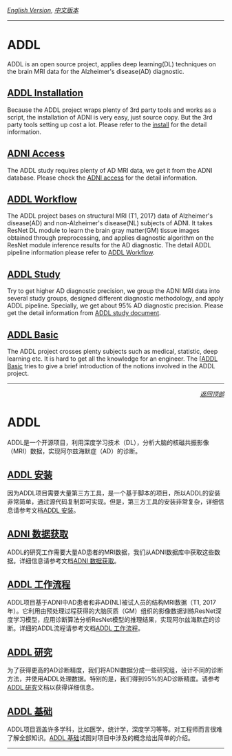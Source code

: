 <a id="toc_top"></a>
[*English Version*](#top_intr_en), [*中文版本*](#top_intr_cn)

----

# <a id="top_intr_en">ADDL</a>

ADDL is an open source project, applies deep learning(DL) techniques on the brain MRI data for the Alzheimer's disease(AD) diagnostic.

## [ADDL Installation](docs/install.md)
 Because the ADDL project wraps plenty of 3rd party tools and works as a script, the installation of ADNI is very easy, just source copy. But the 3rd party tools setting up cost a lot. Please refer to the [install](docs/install.md) for the detail information.

## [ADNI Access](docs/ADNI_data_access.md)
The ADDL study requires plenty of AD MRI data, we get it from the ADNI database. Please check the [ADNI access](docs/ADNI_data_access.md) for the detail information.

## [ADDL Workflow](docs/workflow.md)
The ADDL project bases on structural MRI (T1, 2017) data of Alzheimer's disease(AD) and non-Alzheimer's disease(NL) subjects of ADNI. It takes ResNet DL module to learn the brain gray matter(GM) tissue images obtained through preprocessing, and applies diagnostic algorithm on the ResNet module inference results for the AD diagnostic. The detail ADDL pipeline information please refer to [ADDL Workflow](docs/workflow.md).

## [ADDL Study](docs/study.md)
Try to get higher AD diagnostic precision, we group the ADNI MRI data into several study groups, designed different diagnostic methodology, and apply ADDL pipeline. Specially, we get about 95% AD diagnostic precision. Please get the detail information from [ADDL study document](docs/study.md).

## [ADDL Basic](docs/basic.md)
The ADDL project crosses plenty subjects such as medical, statistic, deep learning etc. It is hard to get all the knowledge for an engineer. The [[ADDL Basic](docs/basic.md) tries to give a brief introduction of the notions involved in the ADDL project.

----
[<p align='right'>*返回顶部*</p>](#toc_top)

# <a id="top_intr_cn">ADDL</a>
ADDL是一个开源项目，利用深度学习技术（DL），分析大脑的核磁共振影像（MRI）数据，实现阿尔兹海默症（AD）的诊断。

## [ADDL 安装](docs/安装.md)
因为ADDL项目需要大量第三方工具，是一个基于脚本的项目，所以ADDL的安装非常简单，通过源代码复制即可实现。但是，第三方工具的安装非常复杂，详细信息请参考文档[ADDL 安装](docs/安装.md)。

## [ADNI 数据获取](docs/ADNI数据获取.md)
ADDL的研究工作需要大量AD患者的MRI数据，我们从ADNI数据库中获取这些数据。详细信息请参考文档[ADNI 数据获取](docs/ADNI数据获取.md)。

## [ADDL 工作流程](docs/工作流程.md)
ADDL项目基于ADNI中AD患者和非AD(NL)被试人员的结构MRI数据（T1, 2017年）。它利用由预处理过程获得的大脑灰质（GM）组织的影像数据训练ResNet深度学习模型，应用诊断算法分析ResNet模型的推理结果，实现阿尔兹海默症的诊断。详细的ADDL流程请参考文档[ADDL 工作流程](docs/工作流程.md)。

## [ADDL 研究](docs/研究.md)
为了获得更高的AD诊断精度，我们将ADNI数据分成一些研究组，设计不同的诊断方法，并使用ADDL处理数据。特别的是，我们得到95%的AD诊断精度。请参考[ADDL 研究](docs/研究.md)文档以获得详细信息。

## [ADDL 基础](docs/基础.md)
ADDL项目涵盖许多学科，比如医学，统计学，深度学习等等。对工程师而言很难了解全部知识。[ADDL 基础](docs/基础.md)试图对项目中涉及的概念给出简单的介绍。

----
